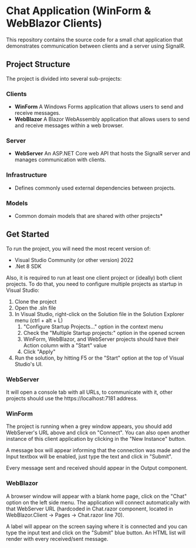 
# Chat Application (WinForm & WebBlazor Clients)
This repository contains the source code for a small chat application that demonstrates communication between clients and a server using SignalR.

## Project Structure
The project is divided into several sub-projects:

### Clients
* **WinForm** A Windows Forms application that allows users to send and receive messages.
* **WebBlazor** A Blazor WebAssembly application that allows users to send and receive messages within a web browser.
### Server
* **WebServer** An ASP.NET Core web API that hosts the SignalR server and manages communication with clients.
### Infrastructure
* Defines commonly used external dependencies between projects.
### Models
* Common domain models that are shared with other projects* 

## Get Started

To run the project, you will need the most recent version of:
* Visual Studio Community (or other version) 2022
* .Net 8 SDK

Also, it is required to run at least one client project or (ideally) both client projects. To do that, you need to configure multiple projects as startup in Visual Studio:

1. Clone the project
2. Open the .sln file
3. In Visual Studio, right-click on the Solution file in the Solution Explorer menu (ctrl + alt + L)
    1. "Configure Startup Projects..." option in the context menu
    2. Check the "Multiple Startup projects:" option in the opened screen
    3. WinForm, WebBlazor, and WebServer projects should have their Action column with a "Start" value
    4. Click "Apply"
4. Run the solution, by hitting F5 or the "Start" option at the top of Visual Studio's UI.

### WebServer

It will open a console tab with all URLs, to communicate with it, other projects should use the https://localhost:7181 address.


### WinForm
The project is running when a grey window appears, you should add WebServer's URL above and click on "Connect". You can also open another instance of this client application by clicking in the "New Instance" button.

A message box will appear informing that the connection was made and the Input textbox will be enabled, just type the text and click in "Submit".

Every message sent and received should appear in the Output component.

### WebBlazor

A browser window will appear with a blank home page, click on the "Chat" option on the left side menu. The application will connect automatically with that WebServer URL (hardcoded in Chat.razor component, located in WebBlazor.Client -> Pages -> Chat.razor line 70). 

A label will appear on the screen saying where it is connected and you can type the input text and click on the "Submit" blue button. An HTML list will render with every received/sent message.
